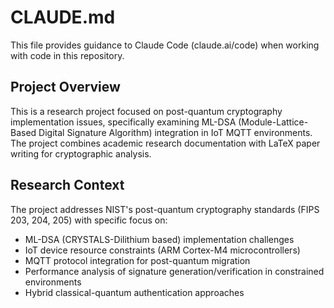 # CLAUDE.md

This file provides guidance to Claude Code (claude.ai/code) when working with code in this repository.

## Project Overview

This is a research project focused on post-quantum cryptography implementation issues, specifically examining ML-DSA (Module-Lattice-Based Digital Signature Algorithm) integration in IoT MQTT environments. The project combines academic research documentation with LaTeX paper writing for cryptographic analysis.

## Research Context

The project addresses NIST's post-quantum cryptography standards (FIPS 203, 204, 205) with specific focus on:

- ML-DSA (CRYSTALS-Dilithium based) implementation challenges
- IoT device resource constraints (ARM Cortex-M4 microcontrollers)
- MQTT protocol integration for post-quantum migration
- Performance analysis of signature generation/verification in constrained environments
- Hybrid classical-quantum authentication approaches
